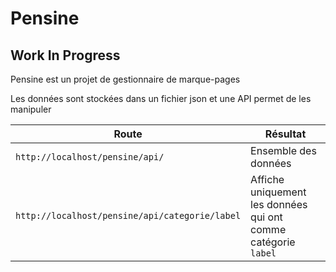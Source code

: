 # Pensine

## Work In Progress

Pensine est un projet de gestionnaire de marque-pages

Les données sont stockées dans un fichier json et une API permet de les manipuler

|Route|Résultat|
|--------|-----|
|`http://localhost/pensine/api/`|Ensemble des données|
|`http://localhost/pensine/api/categorie/label`|Affiche uniquement les données qui ont comme catégorie `label`|
